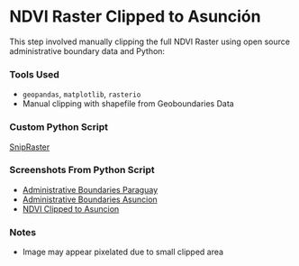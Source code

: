 # NDVI Raster Clipped to Asunción

This step involved manually clipping the full NDVI Raster using open source administrative boundary data and Python:

### Tools Used
- `geopandas`, `matplotlib`, `rasterio`
- Manual clipping with shapefile from Geoboundaries Data

### Custom Python Script
[SnipRaster](../Scripts/SnipRaster.ipynb)

### Screenshots From Python Script
- [Administrative Boundaries Paraguay](../Data/Paraguay_Adm_Level_1.png)
- [Administrative Boundaries Asuncion](../Data/Asuncion_Adm_Level_1.png)
- [NDVI Clipped to Asuncion](../Data/NDVI_Asuncion_Clipped.png)

### Notes
- Image may appear pixelated due to small clipped area
